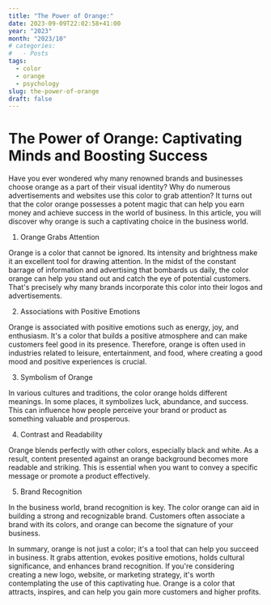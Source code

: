 ```yaml
---
title: "The Power of Orange:"
date: 2023-09-09T22:02:58+41:00
year: "2023"
month: "2023/10"
# categories:
#   - Posts
tags:
  - color
  - orange
  - psychology
slug: the-power-of-orange
draft: false
---
```


# The Power of Orange: Captivating Minds and Boosting Success

Have you ever wondered why many renowned brands and businesses choose orange as a part of their visual identity? Why do numerous advertisements and websites use this color to grab attention? It turns out that the color orange possesses a potent magic that can help you earn money and achieve success in the world of business. In this article, you will discover why orange is such a captivating choice in the business world.

1. Orange Grabs Attention

Orange is a color that cannot be ignored. Its intensity and brightness make it an excellent tool for drawing attention. In the midst of the constant barrage of information and advertising that bombards us daily, the color orange can help you stand out and catch the eye of potential customers. That's precisely why many brands incorporate this color into their logos and advertisements.

2. Associations with Positive Emotions

Orange is associated with positive emotions such as energy, joy, and enthusiasm. It's a color that builds a positive atmosphere and can make customers feel good in its presence. Therefore, orange is often used in industries related to leisure, entertainment, and food, where creating a good mood and positive experiences is crucial.

3. Symbolism of Orange

In various cultures and traditions, the color orange holds different meanings. In some places, it symbolizes luck, abundance, and success. This can influence how people perceive your brand or product as something valuable and prosperous.

4. Contrast and Readability

Orange blends perfectly with other colors, especially black and white. As a result, content presented against an orange background becomes more readable and striking. This is essential when you want to convey a specific message or promote a product effectively.

5. Brand Recognition

In the business world, brand recognition is key. The color orange can aid in building a strong and recognizable brand. Customers often associate a brand with its colors, and orange can become the signature of your business.

In summary, orange is not just a color; it's a tool that can help you succeed in business. It grabs attention, evokes positive emotions, holds cultural significance, and enhances brand recognition. If you're considering creating a new logo, website, or marketing strategy, it's worth contemplating the use of this captivating hue. Orange is a color that attracts, inspires, and can help you gain more customers and higher profits.
